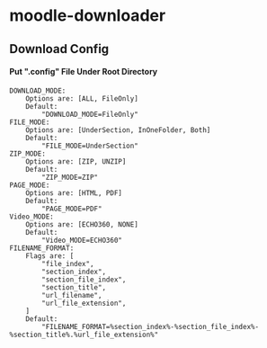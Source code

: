 # moodle-downloader

## Download Config

#### Put ".config" File Under Root Directory

    DOWNLOAD_MODE: 
        Options are: [ALL, FileOnly]
        Default:
            "DOWNLOAD_MODE=FileOnly"
    FILE_MODE: 
        Options are: [UnderSection, InOneFolder, Both]
        Default:
            "FILE_MODE=UnderSection"
    ZIP_MODE: 
        Options are: [ZIP, UNZIP]
        Default:
            "ZIP_MODE=ZIP"
    PAGE_MODE: 
        Options are: [HTML, PDF]
        Default:
            "PAGE_MODE=PDF"
    Video_MODE: 
        Options are: [ECHO360, NONE]
        Default:
            "Video_MODE=ECHO360"
    FILENAME_FORMAT:
        Flags are: [
            "file_index",
            "section_index",
            "section_file_index",
            "section_title",
            "url_filename",
            "url_file_extension",
        ]
        Default:
            "FILENAME_FORMAT=%section_index%-%section_file_index%-%section_title%.%url_file_extension%"

